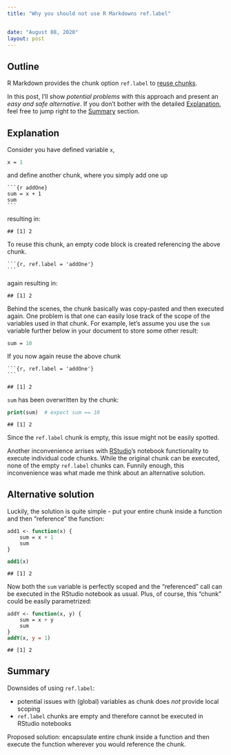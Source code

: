 ```yaml
---
title: "Why you should not use R Markdowns ref.label"


date: "August 08, 2020"
layout: post
---
```



<section class="main-content">
<div id="outline" class="section level2">
<h2>Outline</h2>
<p>R Markdown provides the chunk option <code>ref.label</code> to <a href="https://yihui.org/knitr/demo/reference/">reuse chunks</a>.</p>
<p>In this post, I’ll show <em>potential problems</em> with this approach and present an <em>easy and safe alternative</em>. If you don’t bother with the detailed <a href="#explanation">Explanation</a>, feel free to jump right to the <a href="#summary">Summary</a> section.</p>
</div>
<div id="explanation" class="section level2">
<h2>Explanation</h2>
<p>Consider you have defined variable <code>x</code>,</p>
<div class="sourceCode" id="cb1"><pre class="sourceCode r"><code class="sourceCode r"><a class="sourceLine" id="cb1-1" title="1">x =<span class="st"> </span><span class="dv">1</span></a></code></pre></div>
<p>and define another chunk, where you simply add one up</p>
<pre><code>```{r addOne}
sum = x + 1
sum
```</code></pre>
<p>resulting in:</p>
<pre><code>## [1] 2</code></pre>
<p>To reuse this chunk, an empty code block is created referencing the above chunk.</p>
<pre><code>```{r, ref.label = &#39;addOne&#39;}
```</code></pre>
<p>again resulting in:</p>
<pre><code>## [1] 2</code></pre>
<p>Behind the scenes, the chunk basically was copy-pasted and then executed again. One problem is that one can easily lose track of the scope of the variables used in that chunk. For example, let’s assume you use the <code>sum</code> variable further below in your document to store some other result:</p>
<div class="sourceCode" id="cb6"><pre class="sourceCode r"><code class="sourceCode r"><a class="sourceLine" id="cb6-1" title="1">sum =<span class="st"> </span><span class="dv">10</span></a></code></pre></div>
<p>If you now again reuse the above chunk</p>
<pre><code>```{r, ref.label = &#39;addOne&#39;}
```</code></pre>
<pre><code>## [1] 2</code></pre>
<p><code>sum</code> has been overwritten by the chunk:</p>
<div class="sourceCode" id="cb9"><pre class="sourceCode r"><code class="sourceCode r"><a class="sourceLine" id="cb9-1" title="1"><span class="kw">print</span>(sum)  <span class="co"># expect sum == 10</span></a></code></pre></div>
<pre><code>## [1] 2</code></pre>
<p>Since the <code>ref.label</code> chunk is empty, this issue might not be easily spotted.</p>
<p>Another inconvenience arrises with <a href="https://rstudio.com/">RStudio</a>’s notebook functionality to execute individual code chunks. While the original chunk can be executed, none of the empty <code>ref.label</code> chunks can. Funnily enough, this inconvenience was what made me think about an alternative solution.</p>
</div>
<div id="alternative-solution" class="section level2">
<h2>Alternative solution</h2>
<p>Luckily, the solution is quite simple - put your entire chunk inside a function and then “reference” the function:</p>
<div class="sourceCode" id="cb11"><pre class="sourceCode r"><code class="sourceCode r"><a class="sourceLine" id="cb11-1" title="1">add1 &lt;-<span class="st"> </span><span class="cf">function</span>(x) {</a>
<a class="sourceLine" id="cb11-2" title="2">    sum =<span class="st"> </span>x <span class="op">+</span><span class="st"> </span><span class="dv">1</span></a>
<a class="sourceLine" id="cb11-3" title="3">    sum</a>
<a class="sourceLine" id="cb11-4" title="4">}</a></code></pre></div>
<div class="sourceCode" id="cb12"><pre class="sourceCode r"><code class="sourceCode r"><a class="sourceLine" id="cb12-1" title="1"><span class="kw">add1</span>(x)</a></code></pre></div>
<pre><code>## [1] 2</code></pre>
<p>Now both the <code>sum</code> variable is perfectly scoped and the “referenced” call can be executed in the RStudio notebook as usual. Plus, of course, this “chunk” could be easily parametrized:</p>
<div class="sourceCode" id="cb14"><pre class="sourceCode r"><code class="sourceCode r"><a class="sourceLine" id="cb14-1" title="1">addY &lt;-<span class="st"> </span><span class="cf">function</span>(x, y) {</a>
<a class="sourceLine" id="cb14-2" title="2">    sum =<span class="st"> </span>x <span class="op">+</span><span class="st"> </span>y</a>
<a class="sourceLine" id="cb14-3" title="3">    sum</a>
<a class="sourceLine" id="cb14-4" title="4">}</a>
<a class="sourceLine" id="cb14-5" title="5"><span class="kw">addY</span>(x, <span class="dt">y =</span> <span class="dv">1</span>)</a></code></pre></div>
<pre><code>## [1] 2</code></pre>
</div>
<div id="summary" class="section level2">
<h2>Summary</h2>
<p>Downsides of using <code>ref.label</code>:</p>
<ul>
<li>potential issues with (global) variables as chunk does <em>not</em> provide local scoping</li>
<li><code>ref.label</code> chunks are empty and therefore cannot be executed in RStudio notebooks</li>
</ul>
<p>Proposed solution: encapsulate entire chunk inside a function and then execute the function wherever you would reference the chunk.</p>
</div>
</section>
